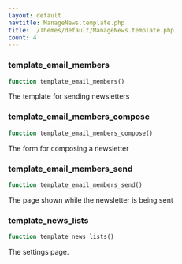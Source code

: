 ```yaml
---
layout: default
navtitle: ManageNews.template.php
title: ./Themes/default/ManageNews.template.php
count: 4
---
```


### template_email_members

```php
function template_email_members()
```
The template for sending newsletters



### template_email_members_compose

```php
function template_email_members_compose()
```
The form for composing a newsletter



### template_email_members_send

```php
function template_email_members_send()
```
The page shown while the newsletter is being sent



### template_news_lists

```php
function template_news_lists()
```
The settings page.



